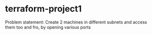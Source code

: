 # terraform-project1

Problem statement: Create 2 machines in different subnets and access them too and fro, by opening various ports
